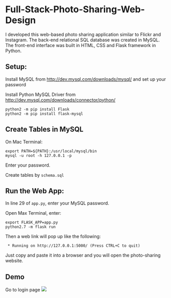 # Full-Stack-Photo-Sharing-Web-Design

I developed this web-based photo sharing application similar to Flickr and Instagram. The back-end relational SQL database was created in MySQL. The front-end interface was built in HTML, CSS and Flask framework in Python.

## Setup:
Install MySQL from http://dev.mysql.com/downloads/mysql/ and set up your password

Install Python MySQL Driver from http://dev.mysql.com/downloads/connector/python/ 
```
python2 -m pip install Flask
python2 -m pip install flask-mysql
```

## Create Tables in MySQL 
On Mac Terminal:
```
export PATH=${PATH}:/usr/local/mysql/bin
mysql -u root -h 127.0.0.1 -p
```
Enter your password.

Create tables by `schema.sql`

## Run the Web App:
In line 29 of `app.py`, enter your MySQL password. 

Open Max Terminal, enter:
```
export FLASK_APP=app.py
python2.7 -m flask run
```
Then a web link will pop up like the following: 
```
 * Running on http://127.0.0.1:5000/ (Press CTRL+C to quit)
 ```
Just copy and paste it into a browser and you will open the photo-sharing website.

## Demo

Go to login page
<img src="https://github.com/ziranmin/Full-Stack-Photo-Sharing-Web-Design/demo_screenshots/1.png"/>

